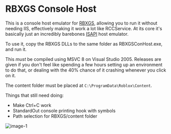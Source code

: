 # RBXGS Console Host
 
This is a console host emulator for [RBXGS](https://twitter.com/boxerpizza/status/1675670773564862465), allowing you to run it without needing IIS, effectively making it work a lot like RCCService. At its core it's basically just an incredibly barebones [ISAPI](https://learn.microsoft.com/en-us/previous-versions/iis/6.0-sdk/ms525172(v=vs.90)) host emulator.

To use it, copy the RBXGS DLLs to the same folder as RBXGSConHost.exe, and run it.

This *must* be compiled using MSVC 8 on Visual Studio 2005. Releases are given if you don't feel like spending a few hours setting up an environment to do that, or dealing with the 40% chance of it crashing whenever you click on it.

The content folder must be placed at `C:\ProgramData\Roblox\Content`.

Things that still need doing:
- Make Ctrl+C work
- StandardOut console printing hook with symbols
- Path selection for RBXGS/content folder

![image-1](https://github.com/user-attachments/assets/96f46aec-be4c-4470-97b0-9f2e809722ba)
